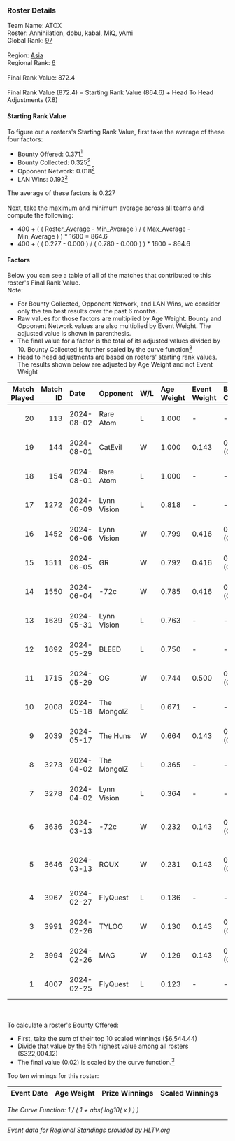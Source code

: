 ### Roster Details<br />
Team Name: ATOX<br />
Roster: Annihilation, dobu, kabal, MiQ, yAmi<br />
Global Rank: [97](../standings_global.md)<br />
<br />
Region: [Asia]( ../standings_asia.md)<br />
Regional Rank: [6]( ../standings_asia.md)<br />
<br />
Final Rank Value:  872.4<br />
<br />
Final Rank Value (872.4) = Starting Rank Value (864.6) + Head To Head Adjustments (7.8)<br />

#### Starting Rank Value<br />
To figure out a rosters's Starting Rank Value, first take the average of these four factors:<br />
- Bounty Offered: 0.371[<sup>1</sup>](#table2)
- Bounty Collected: 0.325[<sup>2</sup>](#table1)
- Opponent Network: 0.018[<sup>2</sup>](#table1)
- LAN Wins: 0.192[<sup>2</sup>](#table1)

The average of these factors is 0.227<br />
<br />
Next, take the maximum and minimum average across all teams and compute the following:<br />
- 400 + ( ( Roster_Average - Min_Average ) / ( Max_Average - Min_Average ) ) * 1600 = 864.6
- 400 + ( ( 0.227 - 0.000 ) / ( 0.780 - 0.000 ) ) * 1600 = 864.6


#### Factors<br />
Below you can see a table of all of the matches that contributed to this roster's Final Rank Value.<br />
Note:<br />

- For Bounty Collected, Opponent Network, and LAN Wins, we consider only the ten best results over the past 6 months.
- Raw values for those factors are multiplied by Age Weight. Bounty and Opponent Network values are also multiplied by Event Weight. The adjusted value is shown in parenthesis.
- The final value for a factor is the total of its adjusted values divided by 10. Bounty Collected is further scaled by the curve function[<sup>3</sup>](#curveFunction)
- Head to head adjustments are based on rosters' starting rank values. The results shown below are adjusted by Age Weight and not Event Weight
<span id="table1"></span><br />


| Match Played | Match ID | Date       | Opponent    | W/L | Age Weight | Event Weight | Bounty Collected | Opponent Network | LAN Wins  | H2H Adj. | Roster                                |
| -: | -: | :- | :- | :- | :- | :- | :- | :- | :- | -: | :- |
|           20 |      113 | 2024-08-02 | Rare Atom   | L   | 1.000      | -            | -                | -                | -         |   -14.24 | Annihilation, dobu, kabal, MiQ, yAmi  |
|           19 |      144 | 2024-08-01 | CatEvil     | W   | 1.000      | 0.143        | 0.000 (0.000)    | 0.235 (0.034)    | 0 (0.000) |     6.55 | Annihilation, dobu, kabal, MiQ, yAmi  |
|           18 |      154 | 2024-08-01 | Rare Atom   | L   | 1.000      | -            | -                | -                | -         |   -14.48 | Annihilation, dobu, kabal, MiQ, yAmi  |
|           17 |     1272 | 2024-06-09 | Lynn Vision | L   | 0.818      | -            | -                | -                | -         |    -7.75 | Annihilation, dobu, kabal, MiQ, Zesta |
|           16 |     1452 | 2024-06-06 | Lynn Vision | W   | 0.799      | 0.416        | 0.086 (0.029)    | 0.187 (0.062)    | 0 (0.000) |    17.83 | Annihilation, dobu, kabal, MiQ, Zesta |
|           15 |     1511 | 2024-06-05 | GR          | W   | 0.792      | 0.416        | 0.008 (0.003)    | 0.074 (0.024)    | 0 (0.000) |     5.82 | Annihilation, dobu, kabal, MiQ, Zesta |
|           14 |     1550 | 2024-06-04 | -72c        | W   | 0.785      | 0.416        | 0.003 (0.001)    | 0.039 (0.013)    | 0 (0.000) |     5.35 | Annihilation, dobu, kabal, MiQ, Zesta |
|           13 |     1639 | 2024-05-31 | Lynn Vision | L   | 0.763      | -            | -                | -                | -         |    -6.67 | Annihilation, dobu, kabal, MiQ, Zesta |
|           12 |     1692 | 2024-05-29 | BLEED       | L   | 0.750      | -            | -                | -                | -         |    -1.44 | Annihilation, dobu, kabal, MiQ, Zesta |
|           11 |     1715 | 2024-05-29 | OG          | W   | 0.744      | 0.500        | 0.138 (0.051)    | 0.124 (0.046)    | 1 (0.744) |    16.89 | Annihilation, dobu, kabal, MiQ, Zesta |
|           10 |     2008 | 2024-05-18 | The MongolZ | L   | 0.671      | -            | -                | -                | -         |    -0.07 | Annihilation, dobu, kabal, MiQ, Zesta |
|            9 |     2039 | 2024-05-17 | The Huns    | W   | 0.664      | 0.143        | 0.000 (0.000)    | 0.002 (0.000)    | 1 (0.664) |     1.37 | Annihilation, dobu, kabal, MiQ, Zesta |
|            8 |     3273 | 2024-04-02 | The MongolZ | L   | 0.365      | -            | -                | -                | -         |    -0.03 | Annihilation, dobu, kabal, MiQ, Zesta |
|            7 |     3278 | 2024-04-02 | Lynn Vision | L   | 0.364      | -            | -                | -                | -         |    -2.96 | Annihilation, dobu, kabal, MiQ, Zesta |
|            6 |     3636 | 2024-03-13 | -72c        | W   | 0.232      | 0.143        | 0.000 (0.000)    | 0.009 (0.000)    | 0 (0.000) |     0.51 | dobu, FlyNN, kabal, MiQ, Zesta        |
|            5 |     3646 | 2024-03-13 | ROUX        | W   | 0.231      | 0.143        | 0.000 (0.000)    | 0.000 (0.000)    | 0 (0.000) |     0.50 | dobu, FlyNN, kabal, MiQ, Zesta        |
|            4 |     3967 | 2024-02-27 | FlyQuest    | L   | 0.136      | -            | -                | -                | -         |    -0.71 | AccuracyTG, dobu, kabal, MiQ, Zesta   |
|            3 |     3991 | 2024-02-26 | TYLOO       | W   | 0.130      | 0.143        | 0.019 (0.000)    | 0.089 (0.002)    | 1 (0.130) |     1.48 | AccuracyTG, dobu, kabal, MiQ, Zesta   |
|            2 |     3994 | 2024-02-26 | MAG         | W   | 0.129      | 0.143        | 0.000 (0.000)    | 0.006 (0.000)    | 1 (0.129) |     0.43 | AccuracyTG, dobu, kabal, MiQ, Zesta   |
|            1 |     4007 | 2024-02-25 | FlyQuest    | L   | 0.123      | -            | -                | -                | -         |    -0.64 | AccuracyTG, dobu, kabal, MiQ, Zesta   |

<br />
<span id="table2"></span><br />
To calculate a roster's Bounty Offered:<br />

- First, take the sum of their top 10 scaled winnings ($6,544.44)
- Divide that value by the 5th highest value among all rosters ($322,004.12)
- The final value (0.02) is scaled by the curve function.[<sup>3</sup>](#curveFunction)

Top ten winnings for this roster:<br />

| Event Date | Age Weight | Prize Winnings | Scaled Winnings |
| :- | -: | :- | :- |


<span id="curveFunction"></span>_The Curve Function: 1 / ( 1 + abs( log10( x ) ) )_<br />

---
_Event data for Regional Standings provided by HLTV.org_<br />
